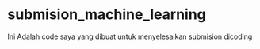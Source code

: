 # submision_machine_learning
Ini Adalah code saya yang dibuat untuk menyelesaikan submision dicoding
